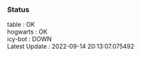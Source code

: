 ### Status


table : OK  
hogwarts : OK  
icy-bot : DOWN  
Latest Update : 2022-09-14 20:13:07.075492

